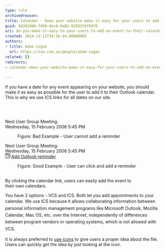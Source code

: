 ```yaml
---
type: rule
archivedreason: 
title: Calendar - Does your website make it easy for your users to add an event to their calendar?
guid: 94201906-f458-4ec6-8a82-8258156f9df8
uri: do-you-make-it-easy-to-your-users-to-add-an-event-to-their-calendar
created: 2014-12-12T19:56:44.0000000Z
authors:
- title: Adam Cogan
  url: https://ssw.com.au/people/adam-cogan
related: []
redirects:
- calendar-does-your-website-make-it-easy-for-your-users-to-add-an-event-to-their-calendar

---
```



<p>​​
                    If you have a date for any event appearing on your website, you should make it as easy as possible for the user to add it to their Outlook calendar. This is why we use
                    ICS links for all dates on our site.<br></p>
<br><excerpt class='endintro'></excerpt><br>
<p class="ssw15-rteElement-GreyBox">Next User Group Meeting:<br> Wednesday, 15 February 2006 5:45 PM </p><dd class="ssw15-rteElement-FigureBad">​Figure: Bad Example - User cannot add a reminder​​<br></dd><p class="ssw15-rteElement-GreyBox">Next User Group Meeting:<br>Wednesday, 15 February 2006 5:45 PM ​<br><img src="../../assets/IconVCS.gif" alt="" />​ ​ 
      <a href="http://www.ssw.com.au/ssw/NETUG/SydneyDotNETUsersGroup.ics">Add Outlook reminder</a>​​​<br></p><dd class="ssw15-rteElement-FigureGood">Figure: Good Example - User can click and add a reminder<br></dd>
​
<p> By clicking the calendar link, users can easily add the event to their own calendars.<br></p><p> You have 2 options - VCS and ICS. Both let you add appointments to your calendar. We use ICS because it allows collaborating ​<span style="line-height:1.6;">information between personal information management programs like Microsoft O</span><span style="line-height:1.6;">utlook, Mozilla Calendar, Mac </span>OS,<span style="line-height:1.6;"> etc. over the Internet, independently of differences between program vendors or operating systems, which is not allowed with VCS.</span></p><p> It is always preferred to 
   <a href="http://www.ssw.com.au/ssw/Standards/Rules/RulesToBetterWebsitesNavigation.aspx#TheIcons">use icons</a> to give users a proper idea about the file. Users can quickly get the idea by just looking at the icon.​​<br></p>


